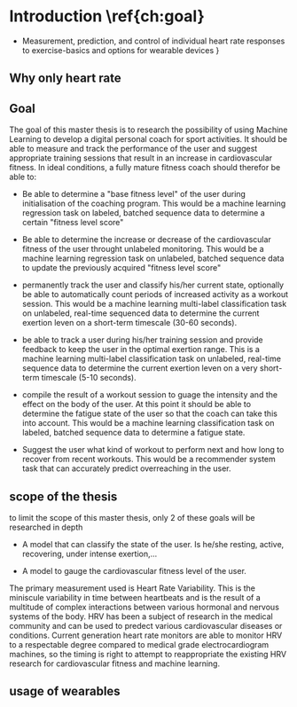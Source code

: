 
# Introduction \ref{ch:goal}
 - Measurement, prediction, and control of individual heart rate responses to exercise-basics and options for wearable devices
}

## 

## Why only heart rate

## Goal

The goal of this master thesis is to research the possibility of using Machine Learning to develop a digital personal coach for sport activities. It should be able to measure and track the performance of the user and suggest appropriate training sessions that result in an increase in cardiovascular fitness. In ideal conditions, a fully mature fitness coach should therefor be able to:

 - Be able to determine a "base fitness level" of the user during initialisation of the coaching program. This would be a machine learning regression task on labeled, batched sequence data to determine a certain "fitness level score"

 - Be able to determine the increase or decrease of the cardiovascular fitness of the user throught unlabeled monitoring. This would be a machine learning regression task on unlabeled, batched sequence data to update the previously acquired "fitness level score"

 - permanently track the user and classify his/her current state, optionally be able to automatically count periods of increased activity as a workout session. This would be a machine learning multi-label classification task on unlabeled, real-time sequenced data to determine the current exertion leven on a short-term timescale (30-60 seconds).

 - be able to track a user during his/her training session and provide feedback to keep the user in the optimal exertion range. This is a machine learning multi-label classification task on unlabeled, real-time sequence data to determine the current exertion leven on a very short-term timescale (5-10 seconds).

 - compile the result of a workout session to guage the intensity and the effect on the body of the user. At this point it should be able to determine the fatigue state of the user so that the coach can take this into account. This would be a machine learning classification task on labeled, batched sequence data to determine a fatigue state.

 - Suggest the user what kind of workout to perform next and how long to recover from recent workouts. This would be a recommender system task that can accurately predict overreaching in the user.

## scope of the thesis

to limit the scope of this master thesis, only 2 of these goals will be researched in depth

 - A model that can classify the state of the user. Is he/she resting, active, recovering, under intense exertion,...

 - A model to gauge the cardiovascular fitness level of the user.

The primary measurement used is Heart Rate Variability. This is the miniscule variability in time between heartbeats and is the result of a multitude of complex interactions between various hormonal and nervous systems of the body. HRV has been a subject of research in the medical community and can be used to predect various cardiovascular diseases or conditions. Current generation heart rate monitors are able to monitor HRV to a respectable degree compared to medical grade electrocardiogram machines, so the timing is right to attempt to reappropriate the existing HRV research for cardiovascular fitness and machine learning.

## usage of wearables